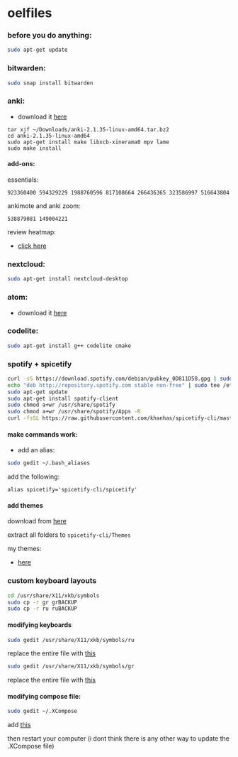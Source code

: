 # oelfiles

### before you do anything:
```sh
sudo apt-get update
```

### bitwarden:
```sh
sudo snap install bitwarden
```

### anki:
* download it [here](https://apps.ankiweb.net/)
```
tar xjf ~/Downloads/anki-2.1.35-linux-amd64.tar.bz2
cd anki-2.1.35-linux-amd64
sudo apt-get install make libxcb-xinerama0 mpv lame
sudo make install
```

#### add-ons:
essentials:
```
923360400 594329229 1988760596 817108664 266436365 323586997 516643804
```
ankimote and anki zoom:
```
538879081 149004221
```
review heatmap:
* [click here](https://github.com/Glutanimate/review-heatmap)


### nextcloud:
```sh
sudo apt-get install nextcloud-desktop
```

### atom:
* download it [here](https://atom.io/)

### codelite:
```sh
sudo apt-get install g++ codelite cmake
```

### spotify + spicetify
```sh
curl -sS https://download.spotify.com/debian/pubkey_0D811D58.gpg | sudo apt-key add - 
echo "deb http://repository.spotify.com stable non-free" | sudo tee /etc/apt/sources.list.d/spotify.list
sudo apt-get update
sudo apt-get install spotify-client
sudo chmod a+wr /usr/share/spotify
sudo chmod a+wr /usr/share/spotify/Apps -R
curl -fsSL https://raw.githubusercontent.com/khanhas/spicetify-cli/master/install.sh | sh
```
#### make commands work:
* add an alias:
```sh
sudo gedit ~/.bash_aliases
```
add the following:
```
alias spicetify='spicetify-cli/spicetify'
```
#### add themes
download from [here](https://github.com/morpheusthewhite/spicetify-themes)

extract all folders to `spicetify-cli/Themes`

my themes:
* [here](/dark-teal)

### custom keyboard layouts

```sh
cd /usr/share/X11/xkb/symbols
sudo cp -r gr grBACKUP
sudo cp -r ru ruBACKUP
```

#### modifying keyboards
```sh
sudo gedit /usr/share/X11/xkb/symbols/ru
```
replace the entire file with [this](https://hastebin.com/zaromemexi.properties)
```sh
sudo gedit /usr/share/X11/xkb/symbols/gr
```
replace the entire file with [this](https://hastebin.com/wezifufexa.properties)

#### modifying compose file:
```sh
sudo gedit ~/.XCompose
```
add [this](https://hastebin.com/averadetub.xml)

then restart your computer (i dont think there is any other way to update the .XCompose file)
